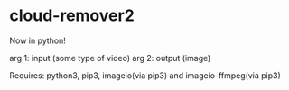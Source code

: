 # cloud-remover2
Now in python!

arg 1: input (some type of video)
arg 2: output (image)

Requires: python3, pip3, imageio(via pip3) and imageio-ffmpeg(via pip3)

